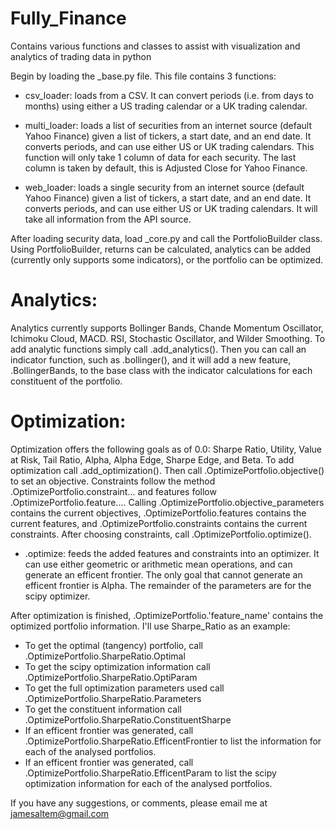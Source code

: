 # Fully_Finance
Contains various functions and classes to assist with visualization and analytics of trading data in python

Begin by loading the _base.py file. This file contains 3 functions:
* csv_loader: loads from a CSV. It can convert periods (i.e. from days to months) using either a US trading calendar or a UK trading calendar.

* multi_loader: loads a list of securities from an internet source (default Yahoo Finance) given a list of tickers, a start date, and an end date. It converts periods, and can use either US or UK trading calendars. This function will only take 1 column of data for each security. The last column is taken by default, this is Adjusted Close for Yahoo Finance.

* web_loader: loads a single security from an internet source (default Yahoo Finance) given a list of tickers, a start date, and an end date. It converts periods, and can use either US or UK trading calendars. It will take all information from the API source.

After loading security data, load _core.py and call the PortfolioBuilder class.
Using PortfolioBuilder, returns can be calculated, analytics can be added (currently only supports some indicators), or the portfolio can be optimized.

# Analytics:
Analytics currently supports Bollinger Bands, Chande Momentum Oscillator, Ichimoku Cloud, MACD. RSI, Stochastic Oscillator, and Wilder Smoothing.
To add analytic functions simply call .add_analytics(). Then you can call an indicator function, such as .bollinger(), and it will add a new feature, .BollingerBands,
to the base class with the indicator calculations for each constituent of the portfolio.

# Optimization:
Optimization offers the following goals as of 0.0: Sharpe Ratio, Utility, Value at Risk, Tail Ratio, Alpha, Alpha Edge, Sharpe Edge, and Beta.
To add optimization call .add_optimization(). Then call .OptimizePortfolio.objective() to set an objective. Constraints follow the method .OptimizePortfolio.constraint...
and features follow .OptimizePortfolio.feature.... Calling .OptimizePortfolio.objective_parameters contains the current objectives, .OptimizePortfolio.features
contains the current features, and .OptimizePortfolio.constraints contains the current constraints. After choosing constraints, call .OptimizePortfolio.optimize().
* .optimize: feeds the added features and constraints into an optimizer. It can use either geometric or arithmetic mean operations, and can generate an efficent frontier. The only goal that cannot generate an efficent frontier is Alpha. The remainder of the parameters are for the scipy optimizer.

After optimization is finished, .OptimizePortfolio.'feature_name' contains the optimized portfolio information. I'll use Sharpe_Ratio as an example:
* To get the optimal (tangency) portfolio, call .OptimizePortfolio.SharpeRatio.Optimal
* To get the scipy optimization information call .OptimizePortfolio.SharpeRatio.OptiParam
* To get the full optimization parameters used call .OptimizePortfolio.SharpeRatio.Parameters
* To get the constituent information call .OptimizePortfolio.SharpeRatio.ConstituentSharpe
* If an efficent frontier was generated, call .OptimizePortfolio.SharpeRatio.EfficentFrontier to list the information for each of the analysed portfolios.
* If an efficent frontier was generated, call .OptimizePortfolio.SharpeRatio.EfficentParam to list the scipy optimization information for each of the analysed portfolios.

If you have any suggestions, or comments, please email me at jamesaltem@gmail.com
